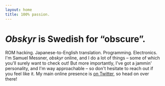 ```yaml
---
layout: home
title: 100% passion.
---
```

# *Obskyr* is Swedish for “obscure”.

ROM hacking. Japanese-to-English translation. Programming. Electronics. I'm Samuel Messner, *obskyr* online, and I do a lot of things – some of which you'll surely want to check out! But more importantly, I've got a jammin' personality, and I'm way approachable – so don't hesitate to reach out if you feel like it. My main online presence is [on Twitter](https://twitter.com/obskyr/), so head on over there!
